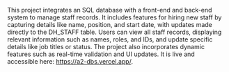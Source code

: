 This project integrates an SQL database with a front-end and back-end system to manage staff records. It includes features for hiring new staff by capturing details like name, position, and start date, with updates made directly to the DH_STAFF table. Users can view all staff records, displaying relevant information such as names, roles, and IDs, and update specific details like job titles or status. The project also incorporates dynamic features such as real-time validation and UI updates. It is live and accessible here: https://a2-dbs.vercel.app/.
